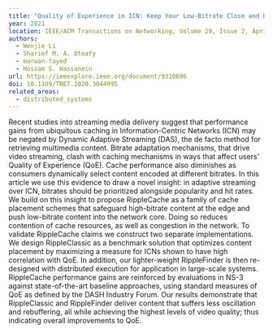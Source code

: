 ```yaml
---
title: "Quality of Experience in ICN: Keep Your Low-Bitrate Close and High-Bitrate Closer"
year: 2021
location: IEEE/ACM Transactions on Networking, Volume 29, Issue 2, April 2021, pp. 557–570. 2021
authors: 
  - Wenjie Li
  - Sharief M. A. Oteafy
  - marwan-fayed
  - Hossam S. Hassanein
url: https://ieeexplore.ieee.org/document/9310696
doi: 10.1109/TNET.2020.3044995
related_areas:
  - distributed_systems
---
```

Recent studies into streaming media delivery suggest that performance gains from ubiquitous caching in Information-Centric Networks (ICN) may be negated by Dynamic Adaptive Streaming (DAS), the de facto method for retrieving multimedia content. Bitrate adaptation mechanisms, that drive video streaming, clash with caching mechanisms in ways that affect users’ Quality of Experience (QoE). Cache performance also diminishes as consumers dynamically select content encoded at different bitrates. In this article we use this evidence to draw a novel insight: in adaptive streaming over ICN, bitrates should be prioritized alongside popularity and hit rates. We build on this insight to propose RippleCache as a family of cache placement schemes that safeguard high-bitrate content at the edge and push low-bitrate content into the network core. Doing so reduces contention of cache resources, as well as congestion in the network. To validate RippleCache claims we construct two separate implementations. We design RippleClassic as a benchmark solution that optimizes content placement by maximizing a measure for ICNs shown to have high correlation with QoE. In addition, our lighter-weight RippleFinder is then re-designed with distributed execution for application in large-scale systems. RippleCache performance gains are reinforced by evaluations in NS-3 against state-of-the-art baseline approaches, using standard measures of QoE as defined by the DASH Industry Forum. Our results demonstrate that RippleClassic and RippleFinder deliver content that suffers less oscillation and rebuffering, all while achieving the highest levels of video quality; thus indicating overall improvements to QoE.
